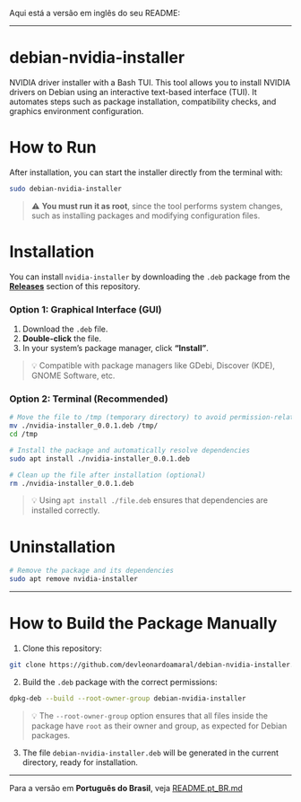 Aqui está a versão em inglês do seu README:

---

# debian-nvidia-installer

NVIDIA driver installer with a Bash TUI. This tool allows you to install NVIDIA drivers on Debian using an interactive text-based interface (TUI).
It automates steps such as package installation, compatibility checks, and graphics environment configuration.

# How to Run

After installation, you can start the installer directly from the terminal with:

```bash
sudo debian-nvidia-installer
```

> ⚠️ **You must run it as root**, since the tool performs system changes, such as installing packages and modifying configuration files.

# Installation

You can install `nvidia-installer` by downloading the `.deb` package from the **[Releases](https://github.com/devleonardoamaral/debian-nvidia-installer/releases)** section of this repository.

### Option 1: Graphical Interface (GUI)

1. Download the `.deb` file.
2. **Double-click** the file.
3. In your system’s package manager, click **“Install”**.

> 💡 Compatible with package managers like GDebi, Discover (KDE), GNOME Software, etc.

### Option 2: Terminal (Recommended)

```bash
# Move the file to /tmp (temporary directory) to avoid permission-related issues
mv ./nvidia-installer_0.0.1.deb /tmp/
cd /tmp

# Install the package and automatically resolve dependencies
sudo apt install ./nvidia-installer_0.0.1.deb

# Clean up the file after installation (optional)
rm ./nvidia-installer_0.0.1.deb
```

> 💡 Using `apt install ./file.deb` ensures that dependencies are installed correctly.

# Uninstallation

```bash
# Remove the package and its dependencies
sudo apt remove nvidia-installer
```

---

# How to Build the Package Manually

1. Clone this repository:

```bash
git clone https://github.com/devleonardoamaral/debian-nvidia-installer.git
```

2. Build the `.deb` package with the correct permissions:

```bash
dpkg-deb --build --root-owner-group debian-nvidia-installer
```

> 💡 The `--root-owner-group` option ensures that all files inside the package have `root` as their owner and group, as expected for Debian packages.

3. The file `debian-nvidia-installer.deb` will be generated in the current directory, ready for installation.

---

Para a versão em **Português do Brasil**, veja [README.pt_BR.md](README.pt_BR.md)
